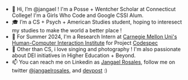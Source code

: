 - 👋 Hi, I’m @jangael ! I'm a Posse + Wentcher Scholar at Connecticut College! I'm a Girls Who Code and Google CSSI Alum.
- 🎓 I’m a CS + Psych + American Studies student, hoping to interesect my studies to make the world a better place !
- 🌻 For Summer 2024, I'm a Research Intern at [Carnegie Mellon Uni's Human-Computer Interaction Institute](https://hcii.cmu.edu/) for Project [Codespec](https://www.codespec.org/)
- 💞️ Other than CS, i love singing and photography ! I'm also passionate about DEI initiatives in Higher Education + Beyond.
- 📫 You can reach me on Linkedin as [Jangael Rosales](https://www.linkedin.com/in/jangael/), follow me on twitter [@jangaelrosales](https://x.com/jangaelrosales), and [devpost](https://devpost.com/jangael) :)

<!---
jangael/jangael is a ✨ special ✨ repository because its `README.md` (this file) appears on your GitHub profile.
You can click the Preview link to take a look at your changes.
--->
